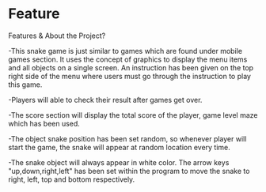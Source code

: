 
# Feature

Features & About the Project?

-This snake game is just similar to games which are found under mobile games section. It uses the concept of graphics to display the menu items and all objects on a single screen.
An instruction has been given on the top right side of the menu where users must go through the instruction to play this game.

-Players will able to check their result after games get over.

-The score section will display the total score of the player, game level maze which has been used.

-The object snake position has been set random, so whenever player will
start the game, the snake will appear at random location every time.

-The snake object will always appear in white color. The arrow keys "up,down,right,left" has been set within the program to move the snake to right, left, top and bottom respectively.